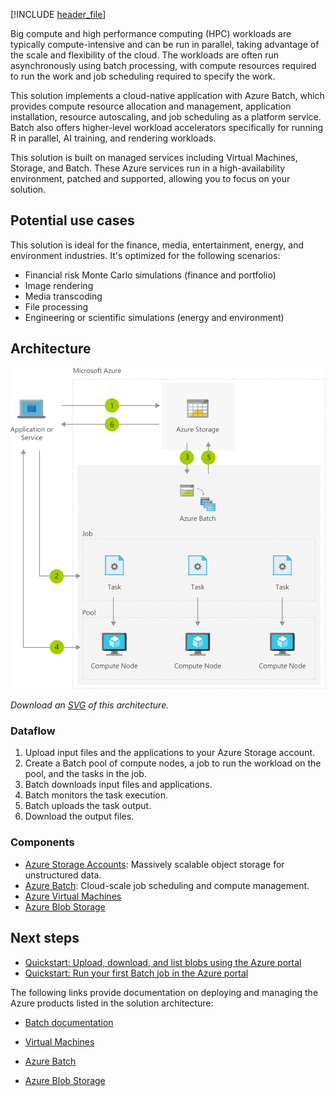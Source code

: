 [!INCLUDE [header_file](../../../includes/sol-idea-header.md)]

Big compute and high performance computing (HPC) workloads are typically compute-intensive and can be run in parallel, taking advantage of the scale and flexibility of the cloud. The workloads are often run asynchronously using batch processing, with compute resources required to run the work and job scheduling required to specify the work.

This solution implements a cloud-native application with Azure Batch, which provides compute resource allocation and management, application installation, resource autoscaling, and job scheduling as a platform service. Batch also offers higher-level workload accelerators specifically for running R in parallel, AI training, and rendering workloads.

This solution is built on managed services including Virtual Machines, Storage, and Batch. These Azure services run in a high-availability environment, patched and supported, allowing you to focus on your solution.

## Potential use cases

This solution is ideal for the finance, media, entertainment, energy, and environment industries. It's optimized for the following scenarios:

* Financial risk Monte Carlo simulations (finance and portfolio)
* Image rendering
* Media transcoding
* File processing
* Engineering or scientific simulations (energy and environment)

## Architecture

![Architecture Diagram](../media/big-compute-with-azure-batch.png)

*Download an [SVG](../media/big-compute-with-azure-batch.svg) of this architecture.*

### Dataflow

1. Upload input files and the applications to your Azure Storage account.
1. Create a Batch pool of compute nodes, a job to run the workload on the pool, and the tasks in the job.
1. Batch downloads input files and applications.
1. Batch monitors the task execution.
1. Batch uploads the task output.
1. Download the output files.

### Components

* [Azure Storage Accounts](https://azure.microsoft.com/services/storage): Massively scalable object storage for unstructured data.
* [Azure Batch](https://azure.microsoft.com/services/batch): Cloud-scale job scheduling and compute management.
* [Azure Virtual Machines](https://azure.microsoft.com/services/virtual-machines)
* [Azure Blob Storage](https://azure.microsoft.com/services/storage)

## Next steps

* [Quickstart: Upload, download, and list blobs using the Azure portal](/azure/storage/blobs/storage-quickstart-blobs-portal)
* [Quickstart: Run your first Batch job in the Azure portal](/azure/batch/quick-create-portal)

The following links provide documentation on deploying and managing the Azure products listed in the solution architecture:

* [Batch documentation](/azure/batch)

* [Virtual Machines](https://azure.microsoft.com/services/virtual-machines)

* [Azure Batch](https://azure.microsoft.com/services/batch)

* [Azure Blob Storage](https://azure.microsoft.com/services/storage)
